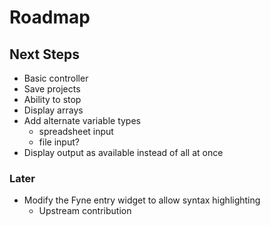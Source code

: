 # Roadmap

## Next Steps

- Basic controller
- Save projects
- Ability to stop
- Display arrays
- Add alternate variable types
	- spreadsheet input
	- file input?
- Display output as available instead of all at once

### Later

- Modify the Fyne entry widget to allow syntax highlighting
	- Upstream contribution

